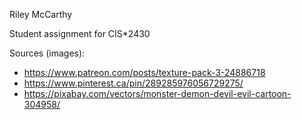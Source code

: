 Riley McCarthy

Student assignment for CIS*2430

Sources (images):
- https://www.patreon.com/posts/texture-pack-3-24886718
- https://www.pinterest.ca/pin/289285976056729275/
- https://pixabay.com/vectors/monster-demon-devil-evil-cartoon-304958/  
